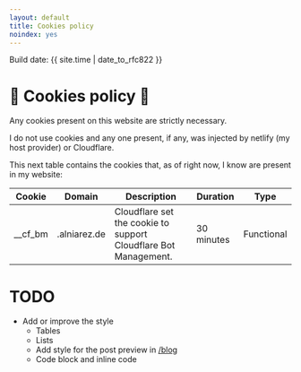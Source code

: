 ```yaml
---
layout: default
title: Cookies policy
noindex: yes
---
```


Build date: {{ site.time | date_to_rfc822 }}

# 🍪 Cookies policy 🍪

Any cookies present on this website are strictly necessary.

I do not use cookies and any one present, if any, was injected by netlify (my host provider) or Cloudflare.

This next table contains the cookies that, as of right now, I know are present in my website:

| Cookie  | Domain       | Description                                                     | Duration   | Type       |
|---------|--------------|-----------------------------------------------------------------|------------|------------|
| __cf_bm | .alniarez.de | Cloudflare set the cookie to support Cloudflare Bot Management. | 30 minutes | Functional |

# TODO
* Add or improve the style
  - Tables
  - Lists
  - Add style for the post preview in [/blog](https://alniarez.de/blog/)
  - Code block and inline code
